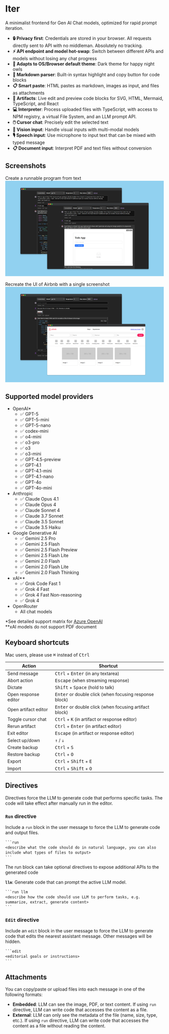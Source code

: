 # Iter

A minimalist frontend for Gen AI Chat models, optimized for rapid prompt iteration.

- **🔒 Privacy first**: Credentials are stored in your browser. All requests directly sent to API with no middleman. Absolutely no tracking.
- **⚡ API endpoint and model hot-swap**: Switch between different APIs and models without losing any chat progress
- **🦉 Adapts to OS/Browser default theme**: Dark theme for happy night owls
- **💅 Markdown parser**: Built-in syntax highlight and copy button for code blocks
- **📋 Smart paste**: HTML pastes as markdown, images as input, and files as attachments
- **🧭 Artifacts**: Live edit and preview code blocks for SVG, HTML, Mermaid, TypeScript, and React
- **💻 Interpreter**: Process uploaded files with TypeScript, with access to NPM registry, a virtual File System, and an LLM prompt API.
- **🖱️ Cursor chat**: Precisely edit the selected text
- **📸 Vision input**: Handle visual inputs with multi-modal models
- **🎙️ Speech input**: Use microphone to input text that can be mixed with typed message
- **📋 Document input**: Interpret PDF and text files without conversion

## Screenshots

Create a runnable program from text
![Two screenshots of the app, one showing gpt generated code for a todo app, another showing the todo app running live](./designs/screenshots/artifact.png)

Recreate the UI of Airbnb with a single screenshot
![Two screenshots of the app, one showing gpt generated code based on user uploaded screen, another showing the code running live](./designs/screenshots/vision.png)

## Supported model providers

- OpenAI\*
  - ✅ GPT-5
  - ✅ GPT-5-mini
  - ✅ GPT-5-nano
  - ✅ codex-mini
  - ✅ o4-mini
  - ✅ o3-pro
  - ✅ o3
  - ✅ o3-mini
  - ✅ GPT-4.5-preview
  - ✅ GPT-4.1
  - ✅ GPT-4.1-mini
  - ✅ GPT-4.1-nano
  - ✅ GPT-4o
  - ✅ GPT-4o-mini
- Anthropic
  - ✅ Claude Opus 4.1
  - ✅ Claude Opus 4
  - ✅ Claude Sonnet 4
  - ✅ Claude 3.7 Sonnet
  - ✅ Claude 3.5 Sonnet
  - ✅ Claude 3.5 Haiku
- Google Generative AI
  - ✅ Gemini 2.5 Pro
  - ✅ Gemini 2.5 Flash
  - ✅ Gemini 2.5 Flash Preview
  - ✅ Gemini 2.5 Flash Lite
  - ✅ Gemini 2.0 Flash
  - ✅ Gemini 2.0 Flash Lite
  - ✅ Gemini 2.0 Flash Thinking
- xAI\*\*
  - ✅ Grok Code Fast 1
  - ✅ Grok 4 Fast
  - ✅ Grok 4 Fast Non-reasoning
  - ✅ Grok 4
- OpenRouter
  - All chat models

\*See detailed support matrix for [Azure OpenAI](https://learn.microsoft.com/en-us/azure/ai-services/openai/how-to/responses?tabs=python-secure#responses-api)  
\*\*xAI models do not support PDF document

## Keyboard shortcuts

Mac users, please use <kbd>⌘</kbd> instead of <kbd>Ctrl</kbd>

| Action               | Shortcut                                                        |
| -------------------- | --------------------------------------------------------------- |
| Send message         | <kbd>Ctrl</kbd> + <kbd>Enter</kbd> (in any textarea)            |
| Abort action         | <kbd>Escape</kbd> (when streaming response)                     |
| Dictate              | <kbd>Shift</kbd> + <kbd>Space</kbd> (hold to talk)              |
| Open response editor | <kbd>Enter</kbd> or double click (when focusing response block) |
| Open artifact editor | <kbd>Enter</kbd> or double click (when focusing artifact block) |
| Toggle cursor chat   | <kbd>Ctrl</kbd> + <kbd>K</kbd> (in artifact or response editor) |
| Rerun artifact       | <kbd>Ctrl</kbd> + <kbd>Enter</kbd> (in artifact editor)         |
| Exit editor          | <kbd>Escape</kbd> (in artifact or response editor)              |
| Select up/down       | <kbd>↑</kbd> / <kbd>↓</kbd>                                     |
| Create backup        | <kbd>Ctrl</kbd> + <kbd>S</kbd>                                  |
| Restore backup       | <kbd>Ctrl</kbd> + <kbd>O</kbd>                                  |
| Export               | <kbd>Ctrl</kbd> + <kbd>Shift</kbd> + <kbd>E</kbd>               |
| Import               | <kbd>Ctrl</kbd> + <kbd>Shift</kbd> + <kbd>O</kbd>               |

## Directives

Directives force the LLM to generate code that performs specific tasks. The code will take effect after manually run in the editor.

### `Run` directive

Include a `run` block in the user message to force the LLM to generate code and output files.

````
```run
<describe what the code should do in natural language, you can also include what types of files to output>
```
````

The run block can take optional directives to expose additional APIs to the generated code

**`llm`**: Generate code that can prompt the active LLM model.

````
```run llm
<describe how the code should use LLM to perform tasks, e.g. summarize, extract, generate content>
```
````

### `Edit` directive

Include an `edit` block in the user message to force the LLM to generate code that edits the nearest assistant message. Other messages will be hidden.

````
```edit
<editorial goals or instructions>
```
````

## Attachments

You can copy/paste or upload files into each message in one of the following formats:

- **Embedded**: LLM can see the image, PDF, or text content. If using `run` directive, LLM can write code that accesses the content as a file.
- **External**: LLM can only see the metadata of the file (name, size, type, etc.). If using `run` directive, LLM can write code that accesses the content as a file without reading the content.
